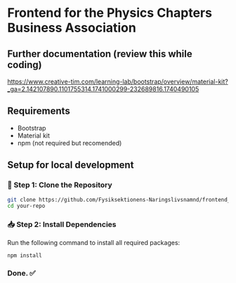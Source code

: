 # Frontend for the Physics Chapters Business Association
## Further documentation (review this while coding)
https://www.creative-tim.com/learning-lab/bootstrap/overview/material-kit?_ga=2.142107890.1101755314.1741000299-232689816.1740490105
## Requirements
- Bootstrap
- Material kit
- npm (not required but recomended)
## Setup for local development

### 🚀 Step 1: Clone the Repository
```sh
git clone https://github.com/Fysiksektionens-Naringslivsnamnd/frontend_test2.git
cd your-repo
```

### 📥 Step 2: Install Dependencies
Run the following command to install all required packages:
```sh
npm install
```
### Done. ✅ 



